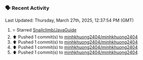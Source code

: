 ### 🗣 Recent Activity

<!--RECENT_ACTIVITY:last_update-->
Last Updated: Thursday, March 27th, 2025, 12:37:54 PM (GMT)
<!--RECENT_ACTIVITY:last_update_end-->
<!--RECENT_ACTIVITY:start-->
1. ⭐ Starred [Snailclimb/JavaGuide](https://github.com/Snailclimb/JavaGuide)<br>
2. ⬆️ Pushed 1 commit(s) to [minhkhuong2404/minhkhuong2404](https://github.com/minhkhuong2404/minhkhuong2404)<br>
3. ⬆️ Pushed 1 commit(s) to [minhkhuong2404/minhkhuong2404](https://github.com/minhkhuong2404/minhkhuong2404)<br>
4. ⬆️ Pushed 1 commit(s) to [minhkhuong2404/minhkhuong2404](https://github.com/minhkhuong2404/minhkhuong2404)<br>
5. ⬆️ Pushed 1 commit(s) to [minhkhuong2404/minhkhuong2404](https://github.com/minhkhuong2404/minhkhuong2404)<br>
<!--RECENT_ACTIVITY:end-->
